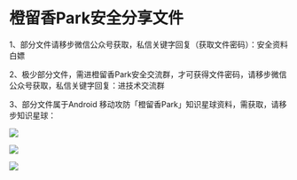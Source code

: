 # 橙留香Park安全分享文件

1、部分文件请移步微信公众号获取，私信关键字回复（获取文件密码）：安全资料白嫖   

2、极少部分文件，需进橙留香Park安全交流群，才可获得文件密码，请移步微信公众号获取，私信关键字回复：进技术交流群

3、部分文件属于Android 移动攻防「橙留香Park」知识星球资料，需获取，请移步知识星球：


![](https://s1.ax1x.com/2023/03/31/pp25nYt.png)

![](https://s1.ax1x.com/2023/04/02/ppfum4O.png)


![](https://github.com/OrangeyPark/OrangeyPark-Android-Demo-APK/blob/main/gNXxK.png)
